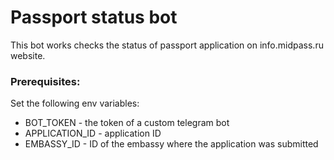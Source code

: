 # Passport status bot

This bot works checks the status of passport application on info.midpass.ru website.

### Prerequisites:
Set the following env variables:
- BOT_TOKEN - the token of a custom telegram bot
- APPLICATION_ID - application ID
- EMBASSY_ID - ID of the embassy where the application was submitted
